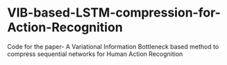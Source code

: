 # VIB-based-LSTM-compression-for-Action-Recognition
Code for the paper- A Variational Information Bottleneck based method to compress sequential networks for Human Action Recognition
